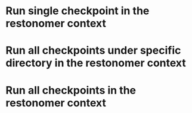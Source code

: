 # Run single checkpoint in the restonomer context

# Run all checkpoints under specific directory in the restonomer context

# Run all checkpoints in the restonomer context